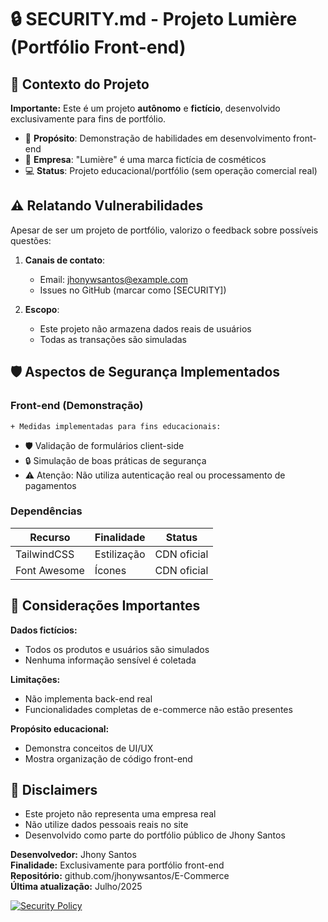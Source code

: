 # 🔒 SECURITY.md - Projeto Lumière (Portfólio Front-end)

## 📌 Contexto do Projeto
**Importante:** Este é um projeto **autônomo** e **fictício**, desenvolvido exclusivamente para fins de portfólio. 

- 🎨 **Propósito**: Demonstração de habilidades em desenvolvimento front-end
- 🏢 **Empresa**: "Lumière" é uma marca fictícia de cosméticos
- 💻 **Status**: Projeto educacional/portfólio (sem operação comercial real)

## ⚠️ Relatando Vulnerabilidades
Apesar de ser um projeto de portfólio, valorizo o feedback sobre possíveis questões:

1. **Canais de contato**:
   - Email: jhonywsantos@example.com
   - Issues no GitHub (marcar como [SECURITY])

2. **Escopo**:
   - Este projeto não armazena dados reais de usuários
   - Todas as transações são simuladas

## 🛡️ Aspectos de Segurança Implementados

### Front-end (Demonstração)
`+ Medidas implementadas para fins educacionais:`
- 🛡️ Validação de formulários client-side
- 🔒 Simulação de boas práticas de segurança
- ⚠️ Atenção: Não utiliza autenticação real ou processamento de pagamentos

### Dependências
| Recurso         | Finalidade       | Status       |
|-----------------|------------------|--------------|
| TailwindCSS     | Estilização      | CDN oficial  |
| Font Awesome    | Ícones           | CDN oficial  |

## 🔄 Considerações Importantes
**Dados fictícios:**
- Todos os produtos e usuários são simulados
- Nenhuma informação sensível é coletada

**Limitações:**
- Não implementa back-end real
- Funcionalidades completas de e-commerce não estão presentes

**Propósito educacional:**
- Demonstra conceitos de UI/UX
- Mostra organização de código front-end

## 📜 Disclaimers
- Este projeto não representa uma empresa real
- Não utilize dados pessoais reais no site
- Desenvolvido como parte do portfólio público de Jhony Santos

**Desenvolvedor:** Jhony Santos  
**Finalidade:** Exclusivamente para portfólio front-end  
**Repositório:** github.com/jhonywsantos/E-Commerce  
**Última atualização:** Julho/2025  

[![Security Policy](https://img.shields.io/badge/SECURITY-POLICY-%2342b983?style=for-the-badge)](SECURITY.md)